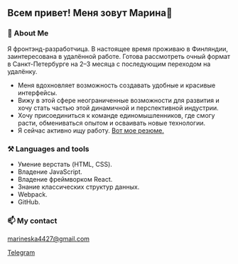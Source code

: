 ## Всем привет! Меня зовут Марина👋

### 🔭 About Me

Я фронтэнд-разработчица. 
В настоящее время проживаю в Финляндии, заинтересована в удалённой работе. 
Готова рассмотреть очный формат в Санкт-Петербурге на 2–3 месяца с последующим переходом на удалёнку.

* Меня вдохновляет возможность создавать удобные и красивые интерфейсы.
* Вижу в этой сфере неограниченные возможности для развития и хочу стать частью этой динамичной и перспективной индустрии.
* Хочу присоединиться к команде единомышленников, где смогу расти, обмениваться опытом и осваивать новые технологии.
* Я сейчас активно ищу работу. [Вот мое резюме.](https://disk.yandex.ru/i/BohbjzubxpUGWQ)

### ⚒️ Languages and tools

- Умение верстать (HTML, CSS). 
- Владение JavaScript. 
- Владение фреймворком React.
- Знание классических структур данных. 
- Webpack.
- GitHub.

### 📫 My contact

marineska4427@gmail.com

[Telegram](https://t.me/marineska_mi)


<!--
**Marina4427/Marina4427** is a ✨ _special_ ✨ repository because its `README.md` (this file) appears on your GitHub profile.

Here are some ideas to get you started:

- 🔭 I’m currently working on ...
- 🌱 I’m currently learning ...
- 👯 I’m looking to collaborate on ...
- 🤔 I’m looking for help with ...
- 💬 Ask me about ...
- 📫 How to reach me: ...
- 😄 Pronouns: ...
- ⚡ Fun fact: ...
-->
